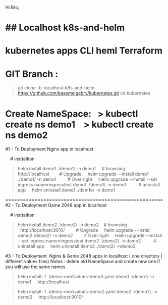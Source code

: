 Hi Bro,
# ## Localhost k8s-and-helm
# kubernetes apps CLI heml Terraform

# GIT Branch : 
> git clone -b  localhost-k8s-and-helm https://github.com/basemelgabry/kubernetes.git
> cd kubernetes
# Create NameSpace:   > kubectl create ns demo1    > kubectl create ns demo2

#1 - To Deployment Nginx app in localhost

    # insttaltion 
    
> helm install demo1 ./demo1/ -n demo1
    # browsing  
    http://localhost    
    # Upgrade 
    
> helm upgrade --install demo1 ./demo1/ -n demo1
    
    # Over right
    
> Helm upgrade --install --set ingress.name=ingresstest demo1 .\demo1\ -n demo1
    
    # uninstall app
    
> helm uninstall demo1 ./dem1o/ -n demo1

======================================================
#2 - To Deployment Game 2048 app in localhost

    # insttaltion
   
> helm install demo2 ./demo2/ -n demo2    # browsing      http://localhost:9010/
   
    # Upgrade
   
> helm upgrade --install demo2./demo2/ -n demo2
   
    # Over right
   
> Helm upgrade --install --set ingress.name=ingresstest demo2 .\demo2\ -n demo2
    
    # uninstall app
   
> helm uninstall demo2 ./demo2/ -ndemo2


#3 - To Deployment  Nginx & Game 2048 apps in localhost ( one directory | different values files)
Notes : delete old NameSpace and create new one if you will use the same names

> helm install -f .\demo-mex\values-demo1.yaml demo1 .\demo1\ -n demo1    
     http://localhost

> helm install -f .\demo-mex\values-demo2.yaml demo2 .\demo2\ -n demo2
    http://localhost:9010/


